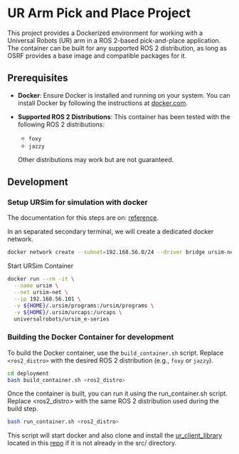 # UR Arm Pick and Place Project

This project provides a Dockerized environment for working with a Universal Robots (UR) arm in a ROS 2-based pick-and-place application. The container can be built for any supported ROS 2 distribution, as long as OSRF provides a base image and compatible packages for it.

## Prerequisites

- **Docker**: Ensure Docker is installed and running on your system. You can install Docker by following the instructions at [docker.com](https://www.docker.com/).
- **Supported ROS 2 Distributions**: This container has been tested with the following ROS 2 distributions:
  - `foxy`
  - `jazzy`
  
  Other distributions may work but are not guaranteed.

## Development
### Setup URSim for simulation with docker

The documentation for this steps are on: [reference](https://docs.universal-robots.com/Universal_Robots_ROS2_Documentation/doc/ur_client_library/doc/setup/ursim_docker.html).

In an separated secondary terminal, we will create a dedicated docker network.
```bash
docker network create --subnet=192.168.56.0/24 --driver bridge ursim-net
```

Start URSim Container
```bash
docker run --rm -it \
  --name ursim \
  --net ursim-net \
  --ip 192.168.56.101 \
  -v ${HOME}/.ursim/programs:/ursim/programs \
  -v ${HOME}/.ursim/urcaps:/urcaps \
  universalrobots/ursim_e-series
```

### Building the Docker Container for development

To build the Docker container, use the `build_container.sh` script. Replace `<ros2_distro>` with the desired ROS 2 distribution (e.g., `foxy` or `jazzy`).

```bash
cd deployment
bash build_container.sh <ros2_distro>
```

Once the container is built, you can run it using the run_container.sh script. Replace <ros2_distro> with the same ROS 2 distribution used during the build step.

```bash
bash run_container.sh <ros2_distro>
```

This script will start docker and also clone and install the [ur_client_library](https://docs.universal-robots.com/Universal_Robots_ROS2_Documentation/doc/ur_client_library/doc/installation.html) located in this [repo](https://github.com/UniversalRobots/Universal_Robots_Client_Library) if it is not already in the src/ directory.

